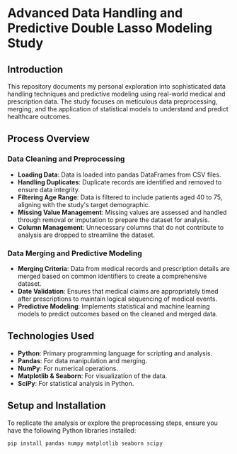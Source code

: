 # Advanced Data Handling and Predictive Double Lasso Modeling Study

## Introduction
This repository documents my personal exploration into sophisticated data handling techniques and predictive modeling using real-world medical and prescription data. The study focuses on meticulous data preprocessing, merging, and the application of statistical models to understand and predict healthcare outcomes.

## Process Overview

### Data Cleaning and Preprocessing
- **Loading Data**: Data is loaded into pandas DataFrames from CSV files.
- **Handling Duplicates**: Duplicate records are identified and removed to ensure data integrity.
- **Filtering Age Range**: Data is filtered to include patients aged 40 to 75, aligning with the study's target demographic.
- **Missing Value Management**: Missing values are assessed and handled through removal or imputation to prepare the dataset for analysis.
- **Column Management**: Unnecessary columns that do not contribute to analysis are dropped to streamline the dataset.

### Data Merging and Predictive Modeling
- **Merging Criteria**: Data from medical records and prescription details are merged based on common identifiers to create a comprehensive dataset.
- **Date Validation**: Ensures that medical claims are appropriately timed after prescriptions to maintain logical sequencing of medical events.
- **Predictive Modeling**: Implements statistical and machine learning models to predict outcomes based on the cleaned and merged data.

## Technologies Used
- **Python**: Primary programming language for scripting and analysis.
- **Pandas**: For data manipulation and merging.
- **NumPy**: For numerical operations.
- **Matplotlib & Seaborn**: For visualization of the data.
- **SciPy**: For statistical analysis in Python.

## Setup and Installation
To replicate the analysis or explore the preprocessing steps, ensure you have the following Python libraries installed:
```bash
pip install pandas numpy matplotlib seaborn scipy
